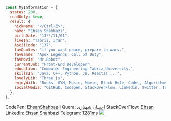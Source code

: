 ```JavaScript
const MyInformation = {
  status: 200,
  readOnly: true,
  result: {
    nickName: "</Ctrl+Z>",
    name: "Ehsan Shahbazi",
    birthDate: "13**/11/01",
    liveIn: "Tabriz, Iran",
    AsciiCode: "137",
    favQuotes: "if you want peace, prepare to wars.",
    favGames: "Apex Legends, Call of Duty",
    favMovie: "Mr.Robot",
    currentJob: "Front-End Developer",
    education: "Computer Engineering Tabriz_University.",
    skillsIn: "Java, C++, Python, Js, ReactJs ...",
    lovelyLib: "Three.js",
    enjoyWith: "Books, GYM, Music, Movie, Black Hole, Codes, Algorithms & Geometry.",
    socialMedia: "GitHub, Codepen, StackOverFlow, LinkedIn, Twitter, Instagram, Telegram, WhatsApp"
  },
};
```
CodePen: [EhsanShahbazii](https://codepen.io/ehsanshahbazii)
Quera: [احسان شهبازی](https://quera.org/profile/Ehsan_Shahbazi)
StackOverFlow: [Ehsan](https://stackoverflow.com/users/20102950/ehsan)
LinkedIn: [Ehsan Shahbazi](https://www.linkedin.com/in/ehsan-shahbazi-848206225)
Telegram: [1281ms](https://t.me/Shahbazi_Ehsan)
![](https://komarev.com/ghpvc/?username=EhsanShahbazii&color=brightgreen&label=PROFILE+VIEWS)
